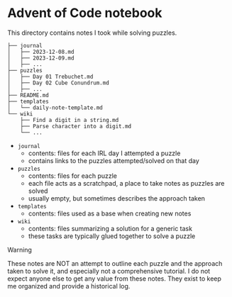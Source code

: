 # Advent of Code notebook

This directory contains notes I took while solving puzzles.

```text
├── journal
│   ├── 2023-12-08.md
│   ├── 2023-12-09.md
│   ├── ...
├── puzzles
│   ├── Day 01 Trebuchet.md
│   ├── Day 02 Cube Conundrum.md
│   ├── ...
├── README.md
├── templates
│   └── daily-note-template.md
└── wiki
    ├── Find a digit in a string.md
    ├── Parse character into a digit.md
    └── ...
```

- `journal` 
	- contents: files for each IRL day I attempted a puzzle
	- contains links to the puzzles attempted/solved on that day
- `puzzles` 
	- contents: files for each puzzle
	- each file acts as a scratchpad, a place to take notes as puzzles are solved
	- usually empty, but sometimes describes the approach taken
- `templates`
	- contents: files used as a base when creating new notes
- `wiki`
	- contents: files summarizing a solution for a generic task
	- these tasks are typically glued together to solve a puzzle

> [!warning]
> These notes are NOT an attempt to outline each puzzle and the approach taken to solve it, and especially not a comprehensive tutorial. I do not expect anyone else to get any value from these notes. They exist to keep me organized and provide a historical log.
